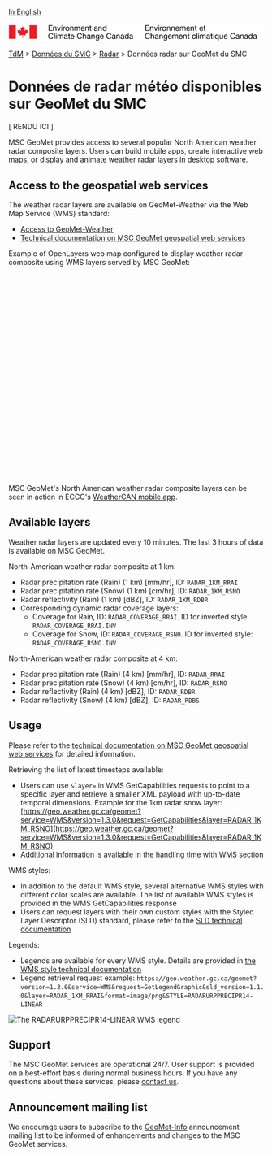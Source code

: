 [In English](readme_radar-geomet_en.md)

![ECCC logo](../../img_eccc-logo.png)

[TdM](../../readme_fr.md) > [Données du SMC](../readme_fr.md) > [Radar](readme_radar_fr.md) > Données radar sur GeoMet du SMC

# Données de radar météo disponibles sur GeoMet du SMC

[ RENDU ICI ]

MSC GeoMet provides access to several popular North American weather radar composite layers. Users can build mobile apps, create interactive web maps, or display and animate weather radar layers in desktop software.

## Access to the geospatial web services

The weather radar layers are available on GeoMet-Weather via the Web Map Service (WMS) standard:

* [Access to GeoMet-Weather](../../msc-geomet/readme_en.md)
* [Technical documentation on MSC GeoMet geospatial web services](../../msc-geomet/web-services_en.md)

Example of OpenLayers web map configured to display weather radar composite using WMS layers served by MSC GeoMet:

<div id="map" style="height: 400px"></div>

MSC GeoMet's North American weather radar composite layers can be seen in action in ECCC's [WeatherCAN mobile app](https://www.canada.ca/en/environment-climate-change/services/weather-general-tools-resources/weathercan.html).

## Available layers

Weather radar layers are updated every 10 minutes. The last 3 hours of data is available on MSC GeoMet. 

North-American weather radar composite at 1 km:

* Radar precipitation rate (Rain) (1 km) [mm/hr], ID: `RADAR_1KM_RRAI`
* Radar precipitation rate (Snow) (1 km) [cm/hr], ID: `RADAR_1KM_RSNO`
* Radar reflectivity (Rain) (1 km) [dBZ], ID: `RADAR_1KM_RDBR`
* Corresponding dynamic radar coverage layers:
    * Coverage for Rain, ID: `RADAR_COVERAGE_RRAI`. ID for inverted style: `RADAR_COVERAGE_RRAI.INV`
    * Coverage for Snow, ID: `RADAR_COVERAGE_RSNO`. ID for inverted style: `RADAR_COVERAGE_RSNO.INV`

North-American weather radar composite at 4 km:

* Radar precipitation rate (Rain) (4 km) [mm/hr], ID: `RADAR_RRAI`
* Radar precipitation rate (Snow) (4 km) [cm/hr], ID: `RADAR_RSNO`
* Radar reflectivity (Rain) (4 km) [dBZ], ID: `RADAR_RDBR`
* Radar reflectivity (Snow) (4 km) [dBZ], ID: `RADAR_RDBS`

## Usage

Please refer to the [technical documentation on MSC GeoMet geospatial web services](../../msc-geomet/web-services_en.md) for detailed information.

Retrieving the list of latest timesteps available:

* Users can use `&layer=` in WMS GetCapabilities requests to point to a specific layer and retrieve a smaller XML payload with up-to-date temporal dimensions. Example for the 1km radar snow layer: [https://geo.weather.gc.ca/geomet?service=WMS&version=1.3.0&request=GetCapabilities&layer=RADAR_1KM_RSNO](https://geo.weather.gc.ca/geomet?service=WMS&version=1.3.0&request=GetCapabilities&layer=RADAR_1KM_RSNO)
* Additional information is available in the [handling time with WMS section](../../msc-geomet/web-services_en/#handling-time)

WMS styles:

* In addition to the default WMS style, several alternative WMS styles with different color scales are available. The list of available WMS styles is provided in the WMS GetCapabilities response
* Users can request layers with their own custom styles with the Styled Layer Descriptor (SLD) standard, please refer to the [SLD technical documentation](../../msc-geomet/web-services_en/#handling-styles)

Legends:

* Legends are available for every WMS style. Details are provided in [the WMS style technical documentation](../../msc-geomet/web-services_en/#wms-getlegendgraphic)
* Legend retrieval request example: `https://geo.weather.gc.ca/geomet?version=1.3.0&service=WMS&request=GetLegendGraphic&sld_version=1.1.0&layer=RADAR_1KM_RRAI&format=image/png&STYLE=RADARURPPRECIPR14-LINEAR`

![The RADARURPPRECIPR14-LINEAR WMS legend](https://geo.weather.gc.ca/geomet?version=1.3.0&service=WMS&request=GetLegendGraphic&sld_version=1.1.0&layer=RADAR_1KM_RRAI&format=image/png&STYLE=RADARURPPRECIPR14-LINEAR)

## Support

The MSC GeoMet services are operational 24/7. User support is provided on a best-effort basis during normal business hours. If you have any questions about these services, please [contact us](https://weather.gc.ca/mainmenu/contact_us_e.html).


## Announcement mailing list

We encourage users to subscribe to the [GeoMet-Info](https://lists.ec.gc.ca/cgi-bin/mailman/listinfo/geomet-info) announcement mailing list to be informed of enhancements and changes to the MSC GeoMet services.

<link rel="stylesheet" href="https://cdnjs.cloudflare.com/ajax/libs/openlayers/4.6.5/ol.css" integrity="sha256-rQq4Fxpq3LlPQ8yP11i6Z2lAo82b6ACDgd35CKyNEBw=" crossorigin="anonymous" />
<script src="https://cdnjs.cloudflare.com/ajax/libs/openlayers/4.6.5/ol.js" integrity="sha256-77IKwU93jwIX7zmgEBfYGHcmeO0Fx2MoWB/ooh9QkBA=" crossorigin="anonymous"></script>
<script type="text/javascript">
      var map = new ol.Map({
        target: 'map',
        layers: [
          new ol.layer.Tile({
            source: new ol.source.OSM()
          }),
          new ol.layer.Tile({
            source: new ol.source.TileWMS({
                format: 'image/png',
                url: 'https://geo.weather.gc.ca/geomet/',
                params: {'LAYERS': 'RADAR_1KM_RSNO', 'TILED': true},
            })
          new ol.layer.Tile({
            source: new ol.source.TileWMS({
                format: 'image/png',
                url: 'https://geo.weather.gc.ca/geomet/',
                params: {'LAYERS': 'RADAR_COVERAGE_RSNO.INV', 'TILED': true},
            })
          })
        ],
        view: new ol.View({
          center: ol.proj.fromLonLat([-97, 57]),
          zoom: 3
        })
      });
</script></script>